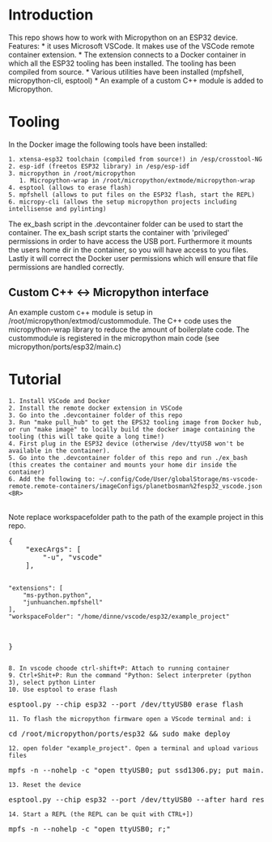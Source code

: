 # Introduction

This repo shows how to work with Micropython on an ESP32 device. Features:
    * it uses Microsoft VSCode. It makes use of the VSCode remote container extension. 
    * The extension connects to a Docker container in which all the ESP32 tooling has been installed. The tooling has been compiled from source.
    * Various utilities have been installed (mpfshell, micropython-cli, esptool)
    * An example of a custom C++ module is added to Micropython.

# Tooling

In the Docker image the following tools have been installed:

    1. xtensa-esp32 toolchain (compiled from source!) in /esp/crosstool-NG
    2. esp-idf (freetos ESP32 library) in /esp/esp-idf   
    3. micropython in /root/micropython
       1. Micropython-wrap in /root/micropython/extmode/micropython-wrap
    4. esptool (allows to erase flash)
    5. mpfshell (allows to put files on the ESP32 flash, start the REPL)
    6. micropy-cli (allows the setup micropython projects including intellisense and pylinting)

The ex_bash script in the .devcontainer folder can be used to start the container. The ex_bash script starts the container with 'privileged' permissions in order to have access the USB port. Furthermore it mounts the users home dir in the container, so you will have access to you files. Lastly it will correct the Docker user permissions which will ensure that file permissions are handled correctly.

## Custom C++ <-> Micropython interface

An example custom c++ module is setup in /root/micropython/extmod/custommodule. The C++ code uses the micropython-wrap library to reduce the amount of boilerplate code. The custommodule is registered in the micropython main code (see micropython/ports/esp32/main.c)

# Tutorial

    1. Install VSCode and Docker
    2. Install the remote docker extension in VSCode
    3. Go into the .devcontainer folder of this repo
    3. Run "make pull_hub" to get the EPS32 tooling image from Docker hub, or run "make image" to locally build the docker image containing the tooling (this will take quite a long time!)
    4. First plug in the ESP32 device (otherwise /dev/ttyUSB won't be available in the container).
    5. Go into the .devcontainer folder of this repo and run ./ex_bash (this creates the container and mounts your home dir inside the container)
    6. Add the following to: ~/.config/Code/User/globalStorage/ms-vscode-remote.remote-containers/imageConfigs/planetbosman%2fesp32_vscode.json <BR>
<BR>
    Note replace workspacefolder path to the path of the example project in this repo.
<BR>
<pre>
{
    "execArgs": [
        "-u", "vscode"
    ],

    "extensions": [
        "ms-python.python",
        "junhuanchen.mpfshell"
    ],
    "workspaceFolder": "/home/dinne/vscode/esp32/example_project"
}
</pre>


    8. In vscode choode ctrl-shift+P: Attach to running container
    9. Ctrl+Shit+P: Run the command "Python: Select interpreter (python 3), select python Linter
    10. Use esptool to erase flash

<pre>
esptool.py --chip esp32 --port /dev/ttyUSB0 erase_flash
</pre>

    11. To flash the micropython firmware open a VScode terminal and: i

<pre>
cd /root/micropython/ports/esp32 && sudo make deploy
</pre>

    12. open folder "example_project". Open a terminal and upload various files

<pre>
mpfs -n --nohelp -c "open ttyUSB0; put ssd1306.py; put main.py;"
</pre>

    13. Reset the device

<pre>
esptool.py --chip esp32 --port /dev/ttyUSB0 --after hard_reset chip_id
</pre>

    14. Start a REPL (the REPL can be quit with CTRL+]) 

<pre>
mpfs -n --nohelp -c "open ttyUSB0; r;"
</pre>





